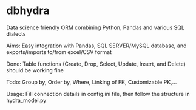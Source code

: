 # dbhydra
Data science friendly ORM combining Python, Pandas and various SQL dialects

Aims: Easy integration with Pandas, SQL SERVER/MySQL database, and exports/imports to/from excel/CSV format

Done: Table functions (Create, Drop, Select, Update, Insert, and Delete) should be working fine

Todo: Group by, Order by, Where, Linking of FK, Customizable PK,...

Usage: Fill connection details in config.ini file, then follow the structure in hydra_model.py
